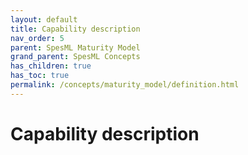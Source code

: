 ```yaml
---
layout: default
title: Capability description
nav_order: 5
parent: SpesML Maturity Model
grand_parent: SpesML Concepts
has_children: true
has_toc: true
permalink: /concepts/maturity_model/definition.html
---
```

# Capability description
